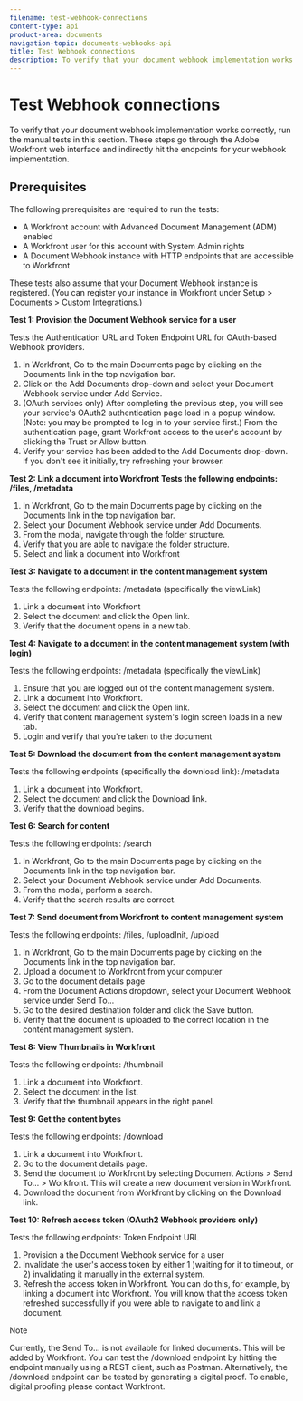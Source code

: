 ```yaml
---
filename: test-webhook-connections
content-type: api
product-area: documents
navigation-topic: documents-webhooks-api
title: Test Webhook connections
description: To verify that your document webhook implementation works correctly, run the manual tests in this section. These steps go through the Adobe Workfront web interface and indirectly hit the endpoints for your webhook implementation.
---
```


# Test Webhook connections

To verify that your document webhook implementation works correctly, run the manual tests in this section. These steps go through the Adobe Workfront web interface and indirectly hit the endpoints for your webhook implementation.

## Prerequisites

The following prerequisites are required to run the tests:

* A Workfront account with Advanced Document Management (ADM) enabled
* A Workfront user for this account with System Admin rights
* A Document Webhook instance with HTTP endpoints that are accessible to Workfront

These tests also assume that your Document Webhook instance is registered. (You can register your instance in Workfront under Setup > Documents > Custom Integrations.)

**Test 1: Provision the Document Webhook service for a user**

Tests the Authentication URL and Token Endpoint URL for OAuth-based Webhook providers.

1. In Workfront, Go to the main Documents page by clicking on the Documents link in the top&nbsp;navigation bar.
1. Click on the Add Documents drop-down and select your Document Webhook service under Add&nbsp;Service.
1. (OAuth services only) After completing the previous step, you will see your service's OAuth2&nbsp;authentication page load in a popup window. (Note: you may be prompted to log in to your service first.) From the authentication page, grant Workfront access to the user's account by clicking the Trust or Allow button.
1. Verify your service has been added to the Add Documents drop-down. If you don't see it initially, try&nbsp;refreshing your browser.

**Test 2: Link a document into Workfront Tests the following endpoints: /files, /metadata**

1. In Workfront, Go to the main Documents page by clicking on the Documents link in the top&nbsp;navigation bar.
1. Select your Document Webhook service under Add Documents.
1. From the modal, navigate through the folder structure.
1. Verify that you are able to navigate the folder structure.
1. Select and link a document into Workfront

**Test 3: Navigate to a document in the content management system**

Tests the following endpoints: /metadata (specifically the viewLink)

1. Link a document into Workfront
1. Select the document and click the Open link.
1. Verify that the document opens in a new tab.

**Test 4: Navigate to a document in the content management system (with login)**

Tests the following endpoints: /metadata (specifically the viewLink)

1. Ensure that you are logged out of the content management system.
1. Link a document into Workfront.
1. Select the document and click the Open link.
1. Verify that content management system's login screen loads in a new tab.
1. Login and verify that you're taken to the document

**Test 5: Download the document from the content management system**

Tests the following endpoints (specifically the download link): /metadata&nbsp;

1. Link a document into Workfront.
1. Select the document and click the Download link.
1. Verify that the download begins.

**Test 6: Search for content**

Tests the following endpoints: /search

1. In Workfront, Go to the main Documents page by clicking on the Documents link in the top&nbsp;navigation bar.
1. Select your Document Webhook service under Add Documents.
1. From the modal, perform a search.
1. Verify that the search results are correct.

**Test 7: Send document from Workfront to content management system**

Tests the following endpoints: /files, /uploadInit, /upload

1. In Workfront, Go to the main Documents page by clicking on the Documents link in the top navigation bar.
1. Upload a document to Workfront from your computer
1. Go to the document details page
1. From the Document Actions dropdown, select your Document Webhook service under Send To...
1. Go to the desired destination folder and click the Save button.
1. Verify that the document is uploaded to the correct location in the content management system.

**Test 8: View Thumbnails in Workfront**

Tests the following endpoints: /thumbnail

1. Link a document into Workfront.
1. Select the document in the list.
1. Verify that the thumbnail appears in the right panel.

**Test 9: Get the content bytes**

Tests the following endpoints: /download

1. Link a document into Workfront.
1. Go to the document details page.
1. Send the document to Workfront by selecting Document Actions > Send To... > Workfront. This will&nbsp;create a new document version in Workfront.
1. Download the document from Workfront by clicking on the Download link.

**Test 10: Refresh access token (OAuth2 Webhook providers only)**

Tests the following endpoints: Token Endpoint URL

1. Provision a the Document Webhook service for a user
1. Invalidate the user's access token by either 1 )waiting for it to timeout, or 2) invalidating it manually in&nbsp;the external system.
1. Refresh the access token in Workfront. You can do this, for example, by linking a document into Workfront. You will know that the access token refreshed successfully if you were able to navigate to and link a document.

>[!NOTE]
>
>Currently, the Send To... is not available for linked documents. This will be added by Workfront. You can test the /download endpoint by hitting the endpoint manually using a REST client, such as Postman. Alternatively, the /download endpoint can be tested by generating a digital proof. To enable, digital proofing please contact Workfront.

